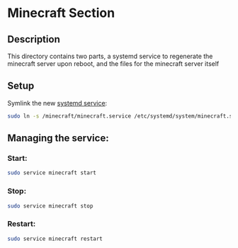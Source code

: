 # Minecraft Section

## Description

This directory contains two parts, a systemd service to regenerate the minecraft server upon reboot, and the files for the minecraft server itself

## Setup

Symlink the new [systemd service](minecraft.service):

```sh
sudo ln -s /minecraft/minecraft.service /etc/systemd/system/minecraft.service
```

## Managing the service:

### Start:

```sh
sudo service minecraft start
```
### Stop:
```sh
sudo service minecraft stop
```

### Restart:
```sh
sudo service minecraft restart
```
